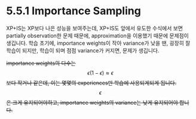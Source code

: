# 5.5.1 Importance Sampling

XP+IS는 XP보다 나은 성능을 보여주는데, XP+IS도 앞에서 유도한 수식에서 보면 partially observation한 문제 때문에, approximation을 이용했기 때문에 문제점이 생깁니다. 학습 초기에, importance weights이 작아 variance가 낮을 땐, 굉장히 잘 학습이 되지만, 학습이 되며 점점 variance가 커지면, 문제가 생깁니다. 

~~importance weights의 다수는~~ $$\epsilon(1-\epsilon)\approx \epsilon$$~~보다 작거나 같은데, 이는 몇몇의 experiences만 학습에 사용되게되게 됩니다.~~ $$ \epsilon$$~~은 크게 유지되어야하고, importance weights의 variance는 낮게 유지되어야 합니다.~~

